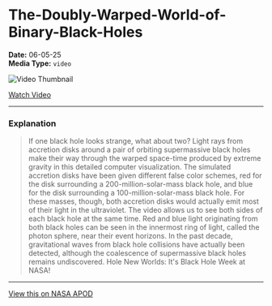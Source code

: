 # The-Doubly-Warped-World-of-Binary-Black-Holes

**Date:** 06-05-25  
**Media Type:** `video`  

![Video Thumbnail](None)

[Watch Video](https://www.youtube.com/embed/rQcKIN9vj3U?rel=0)

---

### Explanation

> If one black hole looks strange, what about two? Light rays from accretion disks around a pair of orbiting supermassive black holes make their way through the warped space-time produced by extreme gravity in this detailed computer visualization.  The simulated accretion disks have been given different false color schemes, red for the disk surrounding a 200-million-solar-mass black hole, and blue for the disk surrounding a 100-million-solar-mass black hole.  For these masses, though, both accretion disks would actually emit most of their light in the ultraviolet.  The video allows us to see both sides of each black hole at the same time.  Red and blue light originating from both black holes can be seen in the innermost ring of light, called the photon sphere, near their event horizons.  In the past decade, gravitational waves from black hole collisions have actually been detected, although the coalescence of supermassive black holes remains undiscovered.   Hole New Worlds: It's Black Hole Week at NASA!

---

[View this on NASA APOD](https://apod.nasa.gov/apod/astropix.html)
